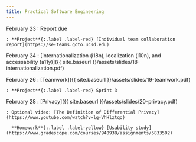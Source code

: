 ```yaml
---
title: Practical Software Engineering
---
```


February 23
: Report due

    : **Project**{:.label .label-red} [Individual team collaboration report](https://se-teams.goto.ucsd.edu)

February 24
: [Internationalization (i18n), localization (l10n), and accessability (a11y)]({{ site.baseurl }}/assets/slides/18-internationalization.pdf)

February 26
: [Teamwork]({{ site.baseurl }}/assets/slides/19-teamwork.pdf)

    : **Project**{:.label .label-red} Sprint 3

February 28
: [Privacy]({{ site.baseurl }}/assets/slides/20-privacy.pdf)

    : Optional video: [The Definition of Differential Privacy](https://www.youtube.com/watch?v=lg-VhHlztqo)

      **Homework**{:.label .label-yellow} [Usability study](https://www.gradescope.com/courses/940938/assignments/5833502)
